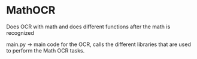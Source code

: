 # MathOCR
Does OCR with math and does different functions after the math is recognized

main.py -> main code for the OCR, calls the different libraries that are used to perform the Math OCR tasks.
